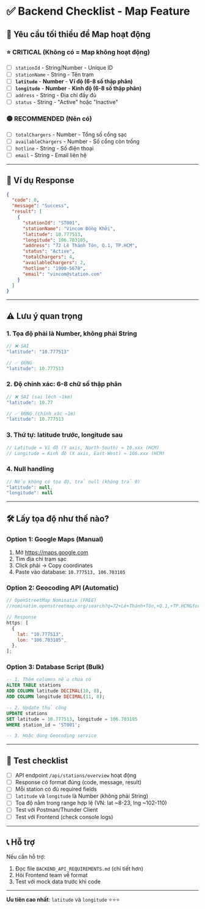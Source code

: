 # ✅ Backend Checklist - Map Feature

## 🎯 Yêu cầu tối thiểu để Map hoạt động

### ⭐ CRITICAL (Không có = Map không hoạt động)

- [ ] `stationId` - String/Number - Unique ID
- [ ] `stationName` - String - Tên trạm
- [ ] **`latitude`** - **Number** - **Vĩ độ (6-8 số thập phân)**
- [ ] **`longitude`** - **Number** - **Kinh độ (6-8 số thập phân)**
- [ ] `address` - String - Địa chỉ đầy đủ
- [ ] `status` - String - "Active" hoặc "Inactive"

### 🟡 RECOMMENDED (Nên có)

- [ ] `totalChargers` - Number - Tổng số cổng sạc
- [ ] `availableChargers` - Number - Số cổng còn trống
- [ ] `hotline` - String - Số điện thoại
- [ ] `email` - String - Email liên hệ

---

## 📝 Ví dụ Response

```json
{
  "code": 0,
  "message": "Success",
  "result": [
    {
      "stationId": "ST001",
      "stationName": "Vincom Đồng Khởi",
      "latitude": 10.777513,
      "longitude": 106.703105,
      "address": "72 Lê Thánh Tôn, Q.1, TP.HCM",
      "status": "Active",
      "totalChargers": 4,
      "availableChargers": 2,
      "hotline": "1900-5678",
      "email": "vincom@station.com"
    }
  ]
}
```

---

## ⚠️ Lưu ý quan trọng

### 1. Tọa độ phải là Number, không phải String

```javascript
// ❌ SAI
"latitude": "10.777513"

// ✅ ĐÚNG
"latitude": 10.777513
```

### 2. Độ chính xác: 6-8 chữ số thập phân

```javascript
// ❌ SAI (sai lệch ~1km)
"latitude": 10.77

// ✅ ĐÚNG (chính xác ~1m)
"latitude": 10.777513
```

### 3. Thứ tự: latitude trước, longitude sau

```javascript
// Latitude = Vĩ độ (Y axis, North-South) ≈ 10.xxx (HCM)
// Longitude = Kinh độ (X axis, East-West) ≈ 106.xxx (HCM)
```

### 4. Null handling

```javascript
// Nếu không có tọa độ, trả null (không trả 0)
"latitude": null,
"longitude": null
```

---

## 🛠️ Lấy tọa độ như thế nào?

### Option 1: Google Maps (Manual)

1. Mở https://maps.google.com
2. Tìm địa chỉ trạm sạc
3. Click phải → Copy coordinates
4. Paste vào database: `10.777513, 106.703105`

### Option 2: Geocoding API (Automatic)

```javascript
// OpenStreetMap Nominatim (FREE)
//nominatim.openstreetmap.org/search?q=72+Lê+Thánh+Tôn,+Q.1,+TP.HCM&format=json

// Response
https: [
  {
    lat: "10.777513",
    lon: "106.703105",
  },
];
```

### Option 3: Database Script (Bulk)

```sql
-- 1. Thêm columns nếu chưa có
ALTER TABLE stations
ADD COLUMN latitude DECIMAL(10, 8),
ADD COLUMN longitude DECIMAL(11, 8);

-- 2. Update thủ công
UPDATE stations
SET latitude = 10.777513, longitude = 106.703105
WHERE station_id = 'ST001';

-- 3. Hoặc dùng Geocoding service
```

---

## 🧪 Test checklist

- [ ] API endpoint `/api/stations/overview` hoạt động
- [ ] Response có format đúng (code, message, result)
- [ ] Mỗi station có đủ required fields
- [ ] `latitude` và `longitude` là Number (không phải String)
- [ ] Tọa độ nằm trong range hợp lệ (VN: lat ~8-23, lng ~102-110)
- [ ] Test với Postman/Thunder Client
- [ ] Test với Frontend (check console logs)

---

## 📞 Hỗ trợ

Nếu cần hỗ trợ:

1. Đọc file `BACKEND_API_REQUIREMENTS.md` (chi tiết hơn)
2. Hỏi Frontend team về format
3. Test với mock data trước khi code

---

**Ưu tiên cao nhất**: `latitude` và `longitude` ⭐⭐⭐
